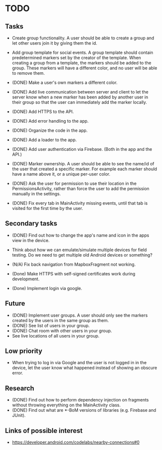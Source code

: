 # TODO

## Tasks

- Create group functionality. A user should be able to create a group and let other users join it by
  giving them the id.
- Add group template for social events. A group template should contain predetermined markers set by
  the creator of the template. When creating a group from a template, the markers should be added
  to the group. These markers will have a different color, and no user will be able to remove them.

- (DONE) Make a user's own markers a different color.
- (DONE) Add live communication between server and client to let the server know when a new marker
  has been
  added by another user in their group so that the user can immediately add the marker locally.
- (DONE) Add HTTPS to the API.
- (DONE) Add error handling to the app.
- (DONE) Organize the code in the app.
- (DONE) Add a loader to the app.
- (DONE) Add user authentication via Firebase. (Both in the app and the API.)
- (DONE) Marker ownership. A user should be able to see the name/id of the user that
  created a specific marker. For example each marker should have a name above it, or a unique
  per-user color.
- (DONE) Ask the user for permission to use their location in the PermissionsActivity, rather than
  force the user to add the permission manually in the settings.
- (DONE) Fix every tab in MainActivity missing events, until that tab is visited for the first time
  by the user.

## Secondary tasks

- (DONE) Find out how to change the app's name and icon in the apps view in the device.
- Think about how we can emulate/simulate multiple devices for field testing. Do we need to get
  multiple old Android devices or something?

- (N/A) Fix back navigation from MapboxFragment not working.
- (Done) Make HTTPS with self-signed certificates work during development.
- (Done) Implement login via google.

## Future

- (DONE) Implement user groups. A user should only see the markers created by the users in the same
  group
  as them.
- (DONE) See list of users in your group.
- (DONE) Chat room with other users in your group.
- See live locations of all users in your group.

## Low priority

- When trying to log in via Google and the user is not logged in in the device, let the user know
  what happened instead of showing an obscure error.

## Research

- (DONE) Find out how to perform dependency injection on fragments without throwing everything on
  the MainActivity class.
- (DONE) Find out what are *-BoM versions of libraries (e.g. Firebase and JUnit).

## Links of possible interest

- https://developer.android.com/codelabs/nearby-connections#0
